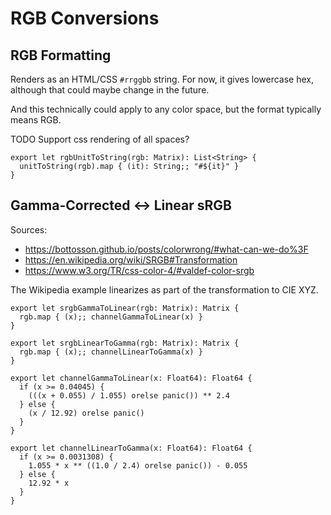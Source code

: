 # RGB Conversions

## RGB Formatting

Renders as an HTML/CSS `#rrggbb` string. For now, it gives lowercase hex,
although that could maybe change in the future.

And this technically could apply to any color space, but the format typically
means RGB.

TODO Support css rendering of all spaces?

    export let rgbUnitToString(rgb: Matrix): List<String> {
      unitToString(rgb).map { (it): String;; "#${it}" }
    }

## Gamma-Corrected <-> Linear sRGB

Sources:

- https://bottosson.github.io/posts/colorwrong/#what-can-we-do%3F
- https://en.wikipedia.org/wiki/SRGB#Transformation
- https://www.w3.org/TR/css-color-4/#valdef-color-srgb

The Wikipedia example linearizes as part of the transformation to CIE XYZ.

    export let srgbGammaToLinear(rgb: Matrix): Matrix {
      rgb.map { (x);; channelGammaToLinear(x) }
    }

    export let srgbLinearToGamma(rgb: Matrix): Matrix {
      rgb.map { (x);; channelLinearToGamma(x) }
    }

    export let channelGammaToLinear(x: Float64): Float64 {
      if (x >= 0.04045) {
        (((x + 0.055) / 1.055) orelse panic()) ** 2.4
      } else {
        (x / 12.92) orelse panic()
      }
    }

    export let channelLinearToGamma(x: Float64): Float64 {
      if (x >= 0.0031308) {
        1.055 * x ** ((1.0 / 2.4) orelse panic()) - 0.055
      } else {
        12.92 * x
      }
    }
